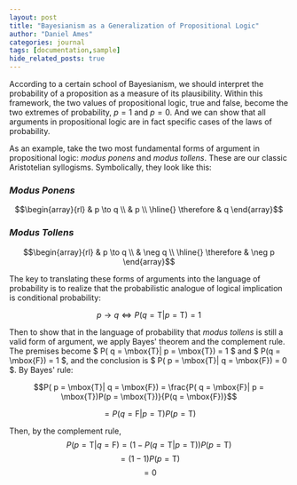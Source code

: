 ```yaml
---
layout: post
title: "Bayesianism as a Generalization of Propositional Logic"
author: "Daniel Ames"
categories: journal
tags: [documentation,sample]
hide_related_posts: true
---
```


According to a certain school of Bayesianism, we should interpret the probability of a proposition as a measure of its plausibility. Within this framework, the two values of propositional logic, true and false, become the two extremes of probability, $p = 1$ and $p = 0$. And we can show that all arguments in propositional logic are in fact specific cases of the laws of probability.

As an example, take the two most fundamental forms of argument in propositional logic: _modus ponens_ and _modus tollens_.  These are our classic Aristotelian syllogisms. Symbolically, they look like this:

### _Modus Ponens_
$$\begin{array}{rl}
    & p \to q \\
    & p \\
    \hline{}
    \therefore & q
  \end{array}$$

### _Modus Tollens_
$$\begin{array}{rl}
    & p \to q \\
    & \neg q \\
    \hline{}
    \therefore & \neg p
  \end{array}$$

The key to translating these forms of arguments into the language of probability is to realize that the probabilistic analogue of logical implication is conditional probability:

$$
p \to q \Longleftrightarrow P( q = \mbox{T}| p = \mbox{T}) = 1
$$

Then to show that in the language of probability that _modus tollens_ is still a valid form of argument, we apply Bayes' theorem and the complement rule. The premises become $ P( q = \mbox{T}| p = \mbox{T}) = 1 $ and $ P(q = \mbox{F}) = 1 $, and the conclusion is $ P( p = \mbox{T}| q = \mbox{F}) = 0 $. By Bayes' rule:

$$P( p = \mbox{T}| q = \mbox{F}) = \frac{P( q = \mbox{F}| p = \mbox{T})P(p = \mbox{T})}{P(q = \mbox{F})}$$

$$
= P( q = \mbox{F}| p = \mbox{T})P(p = \mbox{T})
$$

Then, by the complement rule,
$$
P( p = \mbox{T}| q = \mbox{F}) =  (1 - P( q = \mbox{T}| p = \mbox{T}))P(p = \mbox{T})
$$
$$ 
= (1 - 1)P(p = \mbox{T})
$$
$$ 
= 0
$$






